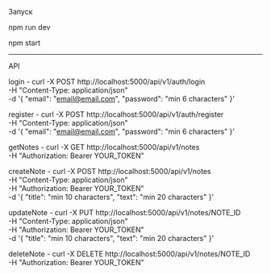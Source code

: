 Запуск

npm run dev

npm start

----------------------------------------------------------------

API

login - curl -X POST http://localhost:5000/api/v1/auth/login \
  -H "Content-Type: application/json" \
  -d '{
    "email": "email@email.com",
    "password": "min 6 characters"
  }'

register - curl -X POST http://localhost:5000/api/v1/auth/register \
  -H "Content-Type: application/json" \
  -d '{
    "email": "email@email.com",
    "password": "min 6 characters"
  }'

getNotes - curl -X GET http://localhost:5000/api/v1/notes \
  -H "Authorization: Bearer YOUR_TOKEN"

createNote - curl -X POST http://localhost:5000/api/v1/notes \
  -H "Content-Type: application/json" \
  -H "Authorization: Bearer YOUR_TOKEN" \
  -d '{
    "title": "min 10 characters",
    "text": "min 20 characters"
  }'

updateNote - curl -X PUT http://localhost:5000/api/v1/notes/NOTE_ID \
  -H "Content-Type: application/json" \
  -H "Authorization: Bearer YOUR_TOKEN" \
  -d '{
    "title": "min 10 characters",
    "text": "min 20 characters"
  }'

deleteNote - curl -X DELETE http://localhost:5000/api/v1/notes/NOTE_ID \
  -H "Authorization: Bearer YOUR_TOKEN"
